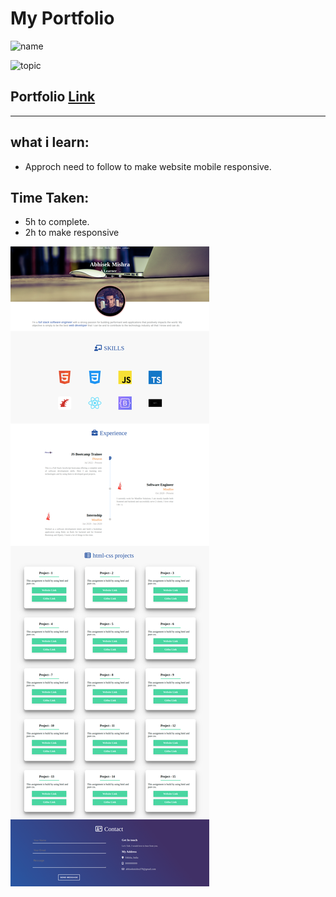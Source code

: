 # My Portfolio

![name](https://img.shields.io/badge/abhisek%20mishra-full%20stack%20developer-green)

![topic](https://img.shields.io/badge/html-css-green)

## Portfolio [Link](https://abhisek-portfolio.netlify.app/)

---

## what i learn:

- Approch need to follow to make website mobile responsive.

## Time Taken:

- 5h to complete.
- 2h to make responsive

![screenshoot](./portfolio.png)
